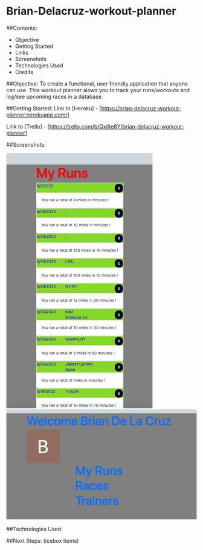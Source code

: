 # Brian-Delacruz-workout-planner

##Contents: 

 - Objective
 - Getting Started
 - Links
 - Screenshots
 - Technologies Used
 - Credits

##Objective:
To create a functional, user friendly application that anyone can use. This workout planner alows you to track your runs/workouts and log/see upcoming races in a database. 

##Getting Started: 
Link to [Heroku] - [https://brian-delacruz-workout-planner.herokuapp.com/]

Link to [Trello] - [https://trello.com/b/QxjIte8Y/brian-delacruz-workout-planner]

##Screenshots: 

![landing page](assests/img/../../public/images/assests/landing.png)
![landing page](assests/img/../../public/images/assests/landing2.png)

##Technologies Used:


##Next Steps: (icebox items)